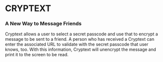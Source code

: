 # CRYPTEXT

### A New Way to Message Friends

Cryptext allows a user to select a secret passcode and use that to encrypt a message to be sent to a friend.
A person who has received a Cryptext can enter the associated URL to validate with the secret passcode that user
knows, too. With this information, Cryptext will unencrypt the message and print it to the screen to be read.
